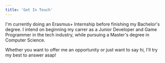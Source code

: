```yaml
---
title: 'Get In Touch'
---
```


I'm currently doing an Erasmus+ Internship before finishing my Bachelor's degree.
I intend on beginning my carrer as a Junior Developer and Game Programmer in the tech industry, while pursuing a Master's degree in Computer Science.

Whether you want to offer me an opportunity or just want to say hi, I'll try my best to answer asap!
